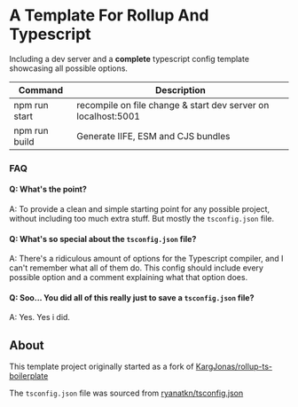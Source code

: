 # A Template For Rollup And Typescript
Including a dev server and a **complete** typescript config template showcasing all possible options.


| Command       | Description                                                   |
| ------------- | ------------------------------------------------------------- |
| npm run start | recompile on file change & start dev server on localhost:5001 |
| npm run build | Generate IIFE, ESM and CJS bundles                            |

### FAQ
#### Q: What's the point?
A: To provide a clean and simple starting point for any possible project, without including too much extra stuff. But mostly the `tsconfig.json` file.

#### Q: What's so special about the `tsconfig.json` file?
A: There's a ridiculous amount of options for the Typescript compiler, and I can't remember what all of them do. This config should include every possible option and a comment explaining what that option does.

#### Q: Soo... You did all of this really just to save a `tsconfig.json` file?
A: Yes. Yes i did.

## About
This template project originally started as a fork of [KargJonas/rollup-ts-boilerplate](https://github.com/KargJonas/rollup-ts-boilerplate)

The `tsconfig.json` file was sourced from [ryanatkn/tsconfig.json](https://gist.github.com/ryanatkn/f1793abbe020e08b785cb56d4a712af1)
